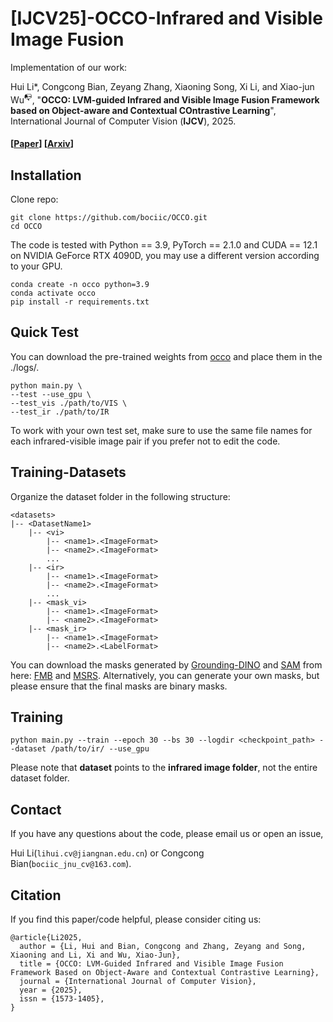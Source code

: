 

  <h1 align="left">[IJCV25]-OCCO-Infrared and Visible Image Fusion</h1>

Implementation of our work:

Hui Li\*, Congcong Bian, Zeyang Zhang, Xiaoning Song, Xi Li, and Xiao-jun Wu<sup>📭</sup>, "**OCCO: LVM-guided Infrared and Visible Image Fusion Framework based on Object-aware and Contextual COntrastive Learning**", International Journal of Computer Vision (**IJCV**), 2025.


#### [[Paper](https://doi.org/10.1007/s11263-025-02507-2)]    [[Arxiv](https://arxiv.org/pdf/2503.18635)]

## Installation

Clone repo:
```
git clone https://github.com/bociic/OCCO.git
cd OCCO
```

The code is tested with Python == 3.9, PyTorch == 2.1.0 and CUDA == 12.1 on NVIDIA GeForce RTX 4090D, you may use a different version according to your GPU. 
```
conda create -n occo python=3.9
conda activate occo
pip install -r requirements.txt
```

## Quick Test

You can download the pre-trained weights from [occo](https://drive.google.com/drive/folders/1aKfUwZOvm6DXPPfV3ngth9FJUABjHXmw?usp=drive_link) and place them in the ./logs/.

```
python main.py \
--test --use_gpu \    
--test_vis ./path/to/VIS \
--test_ir ./path/to/IR 
```
To work with your own test set, make sure to use the same file names for each infrared-visible image pair if you prefer not to edit the code.  

## Training-Datasets

Organize the dataset folder in the following structure:

```shell
<datasets>
|-- <DatasetName1>
    |-- <vi>
        |-- <name1>.<ImageFormat>
        |-- <name2>.<ImageFormat>
        ...
    |-- <ir>
        |-- <name1>.<ImageFormat>
        |-- <name2>.<ImageFormat>
        ...
    |-- <mask_vi>
        |-- <name1>.<ImageFormat>
        |-- <name2>.<ImageFormat>
    |-- <mask_ir>
        |-- <name1>.<ImageFormat>
        |-- <name2>.<LabelFormat>
```

You can download the masks generated by [Grounding-DINO](https://github.com/IDEA-Research/GroundingDINO) and [SAM](https://github.com/facebookresearch/segment-anything) from here: [FMB](https://drive.google.com/drive/folders/1r-pOfG6On7et-r3Tb5DT2HyUiocg01K9?usp=drive_link) and [MSRS](https://drive.google.com/drive/folders/1qPG4H1QEOsq1MmmS-h7oqHpOBim6Zy6g?usp=drive_link). Alternatively, you can generate your own masks, but please ensure that the final masks are binary masks.

## Training

```
python main.py --train --epoch 30 --bs 30 --logdir <checkpoint_path> --dataset /path/to/ir/ --use_gpu
```
Please note that **dataset** points to the **infrared image folder**, not the entire dataset folder.

## Contact

If you have any questions about the code, please email us or open an issue, 

Hui Li(`lihui.cv@jiangnan.edu.cn`) or Congcong Bian(`bociic_jnu_cv@163.com`).

## Citation

If you find this paper/code helpful, please consider citing us: 

```
@article{Li2025,
  author = {Li, Hui and Bian, Congcong and Zhang, Zeyang and Song, Xiaoning and Li, Xi and Wu, Xiao-Jun},
  title = {OCCO: LVM-Guided Infrared and Visible Image Fusion Framework Based on Object-Aware and Contextual Contrastive Learning},
  journal = {International Journal of Computer Vision},
  year = {2025},
  issn = {1573-1405},
}
```

